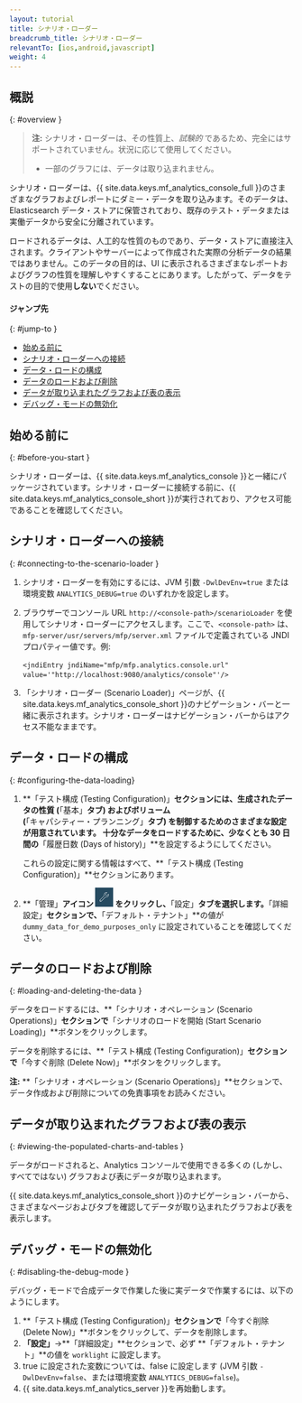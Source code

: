 ```yaml
---
layout: tutorial
title: シナリオ・ローダー
breadcrumb_title: シナリオ・ローダー
relevantTo: [ios,android,javascript]
weight: 4
---
```

<!-- NLS_CHARSET=UTF-8 -->
## 概説
{: #overview }

> **注:** シナリオ・ローダーは、その性質上、*試験的* であるため、完全にはサポートされていません。状況に応じて使用してください。
>
> * 一部のグラフには、データは取り込まれません。

シナリオ・ローダーは、{{ site.data.keys.mf_analytics_console_full }}のさまざまなグラフおよびレポートにダミー・データを取り込みます。そのデータは、Elasticsearch データ・ストアに保管されており、既存のテスト・データまたは実働データから安全に分離されています。

ロードされるデータは、人工的な性質のものであり、データ・ストアに直接注入されます。クライアントやサーバーによって作成された実際の分析データの結果ではありません。このデータの目的は、UI に表示されるさまざまなレポートおよびグラフの性質を理解しやすくすることにあります。したがって、データをテストの目的で使用**しない**でください。

#### ジャンプ先
{: #jump-to }

* [始める前に](#before-you-start)
* [シナリオ・ローダーへの接続](#connecting-to-the-scenario-loader)
* [データ・ロードの構成](#configuring-the-data-loading)
* [データのロードおよび削除](#loading-and-deleting-the-data)
* [データが取り込まれたグラフおよび表の表示](#viewing-the-populated-charts-and-tables)
* [デバッグ・モードの無効化](#disabling-the-debug-mode)

## 始める前に
{: #before-you-start }

シナリオ・ローダーは、{{ site.data.keys.mf_analytics_console }}と一緒にパッケージされています。シナリオ・ローダーに接続する前に、{{ site.data.keys.mf_analytics_console_short }}が実行されており、アクセス可能であることを確認してください。

## シナリオ・ローダーへの接続
{: #connecting-to-the-scenario-loader }

1. シナリオ・ローダーを有効にするには、JVM 引数 `-DwlDevEnv=true` または環境変数 `ANALYTICS_DEBUG=true` のいずれかを設定します。

2. ブラウザーでコンソール URL `http://<console-path>/scenarioLoader` を使用してシナリオ・ローダーにアクセスします。ここで、`<console-path>` は、`mfp-server/usr/servers/mfp/server.xml` ファイルで定義されている JNDI プロパティー値です。例:

    `<jndiEntry jndiName="mfp/mfp.analytics.console.url" value='"http://localhost:9080/analytics/console"'/>`

3. 「シナリオ・ローダー (Scenario Loader)」ページが、{{ site.data.keys.mf_analytics_console_short }}のナビゲーション・バーと一緒に表示されます。シナリオ・ローダーはナビゲーション・バーからはアクセス不能なままです。

## データ・ロードの構成
{: #configuring-the-data-loading}

1. **「テスト構成 (Testing Configuration)」**セクションには、生成されたデータの性質 (**「基本」**タブ) およびボリューム (**「キャパシティー・プランニング」**タブ) を制御するためのさまざまな設定が用意されています。
    十分なデータをロードするために、少なくとも 30 日間の**「履歴日数 (Days of history)」**を設定するようにしてください。

    これらの設定に関する情報はすべて、**「テスト構成 (Testing Configuration)」**セクションにあります。

2. **「管理」**アイコン <img  alt="レンチのアイコン" style="margin:0;display:inline" src="wrench.png"/> をクリックし、**「設定」**タブを選択します。**「詳細設定」**セクションで、**「デフォルト・テナント」**の値が `dummy_data_for_demo_purposes_only` に設定されていることを確認してください。

## データのロードおよび削除
{: #loading-and-deleting-the-data }

データをロードするには、**「シナリオ・オペレーション (Scenario Operations)」**セクションで**「シナリオのロードを開始 (Start Scenario Loading)」**ボタンをクリックします。

データを削除するには、**「テスト構成 (Testing Configuration)」**セクションで**「今すぐ削除 (Delete Now)」**ボタンをクリックします。

**注:** **「シナリオ・オペレーション (Scenario Operations)」**セクションで、データ作成および削除についての免責事項をお読みください。

## データが取り込まれたグラフおよび表の表示
{: #viewing-the-populated-charts-and-tables }

データがロードされると、Analytics コンソールで使用できる多くの (しかし、すべてではない) グラフおよび表にデータが取り込まれます。

{{ site.data.keys.mf_analytics_console_short }}のナビゲーション・バーから、さまざまなページおよびタブを確認してデータが取り込まれたグラフおよび表を表示します。

## デバッグ・モードの無効化
{: #disabling-the-debug-mode }

デバッグ・モードで合成データで作業した後に実データで作業するには、以下のようにします。

1. **「テスト構成 (Testing Configuration)」**セクションで**「今すぐ削除 (Delete Now)」**ボタンをクリックして、データを削除します。
2. **「設定」**→**「詳細設定」**セクションで、必ず **「デフォルト・テナント」**の値を `worklight` に設定します。
3. true に設定された変数については、false に設定します (JVM 引数 `-DwlDevEnv=false`、または環境変数 `ANALYTICS_DEBUG=false`)。
4. {{ site.data.keys.mf_analytics_server }}を再始動します。

